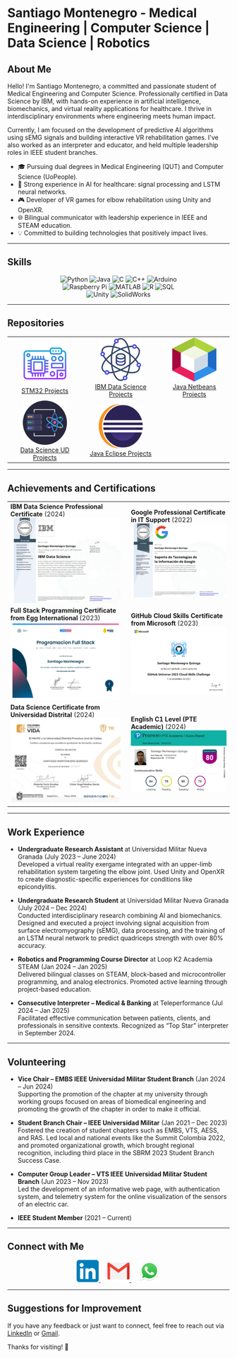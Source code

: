 # Santiago Montenegro - Medical Engineering | Computer Science | Data Science | Robotics

## About Me

Hello! I'm Santiago Montenegro, a committed and passionate student of Medical Engineering and Computer Science. Professionally certified in Data Science by IBM, with hands-on experience in artificial intelligence, biomechanics, and virtual reality applications for healthcare. I thrive in interdisciplinary environments where engineering meets human impact.

Currently, I am focused on the development of predictive AI algorithms using sEMG signals and building interactive VR rehabilitation games. I've also worked as an interpreter and educator, and held multiple leadership roles in IEEE student branches.

- 🎓 Pursuing dual degrees in Medical Engineering (QUT) and Computer Science (UoPeople).
- 🤖 Strong experience in AI for healthcare: signal processing and LSTM neural networks.
- 🎮 Developer of VR games for elbow rehabilitation using Unity and OpenXR.
- 🌐 Bilingual communicator with leadership experience in IEEE and STEAM education.
- 💡 Committed to building technologies that positively impact lives.

---

## Skills

<div align="center">
  <img src="https://img.shields.io/badge/Python-blue?logo=python&logoColor=white" alt="Python" title="Python">
  <img src="https://img.shields.io/badge/Java-orange?logo=java&logoColor=white" alt="Java" title="Java">
  <img src="https://img.shields.io/badge/C-blue?logo=c&logoColor=white" alt="C" title="C">
  <img src="https://img.shields.io/badge/C++-blue?logo=c%2B%2B&logoColor=white" alt="C++" title="C++">
  <img src="https://img.shields.io/badge/Arduino-blue?logo=arduino&logoColor=white" alt="Arduino" title="Arduino">
  <br>
  <img src="https://img.shields.io/badge/RaspberryPi-red?logo=raspberrypi&logoColor=white" alt="Raspberry Pi" title="Raspberry Pi">
  <img src="https://img.shields.io/badge/MATLAB-orange?logo=mathworks&logoColor=white" alt="MATLAB" title="MATLAB">
  <img src="https://img.shields.io/badge/R-blue?logo=r&logoColor=white" alt="R" title="R">
  <img src="https://img.shields.io/badge/SQL-blue?logo=postgresql&logoColor=white" alt="SQL" title="SQL">
  <br>
  <img src="https://img.shields.io/badge/Unity-black?logo=unity&logoColor=white" alt="Unity" title="Unity">
  <img src="https://img.shields.io/badge/SolidWorks-red?logo=solidworks&logoColor=white" alt="SolidWorks" title="SolidWorks">
</div>

---

## Repositories

<div align="center">
  <table>
    <tr>
      <td align="center">
        <a href="https://github.com/Black-Mount/STM32-Projects">
          <img src="https://github.com/Black-Mount/Varios/blob/main/stm32.png" width="100" height="100" alt="STM32 Projects Image">
          <br>STM32 Projects
        </a>
      </td>
      <td align="center">
        <a href="https://github.com/Black-Mount/IBM-DataScience">
          <img src="https://github.com/Black-Mount/Varios/blob/main/data%20ibm.png" width="100" height="100" alt="IBM Data Science Image">
          <br>IBM Data Science Projects
        </a>
      </td>
      <td align="center">
        <a href="https://github.com/Black-Mount/Java-Netbeans">
          <img src="https://github.com/Black-Mount/Varios/blob/main/NetBeans-Logo.wine.png" width="100" height="100" alt="Java Netbeans Image">
          <br>Java Netbeans Projects
        </a>
      </td>
    </tr>
    <tr>
      <td align="center">
        <a href="https://github.com/Black-Mount/Data-ScienceUD">
          <img src="https://github.com/Black-Mount/Varios/blob/main/data%20ud.png" width="100" height="100" alt="Data Science UD Image">
          <br>Data Science UD Projects
        </a>
      </td>
      <td align="center">
        <a href="https://github.com/Black-Mount/Java-Eclipse">
          <img src="https://github.com/Black-Mount/Varios/blob/main/eclipse%20logo.png" width="100" height="100" alt="Java Eclipse Image">
          <br>Java Eclipse Projects
        </a>
      </td>
    </tr>
  </table>
</div>

---

## Achievements and Certifications

<div align="center">
  <table>
    <tr>
      <td>
        <strong>IBM Data Science Professional Certificate</strong> (2024)
        <br>
        <a href="https://www.coursera.org/account/accomplishments/specialization/G2XF7F932FPL">
          <img src="https://github.com/Black-Mount/Varios/blob/main/IBM%20certificate.jpg" alt="IBM Data Science Certificate" width="250">
        </a>
      </td>
      <td>
        <strong>Google Professional Certificate in IT Support</strong> (2022)
        <br>
        <a href="https://www.coursera.org/account/accomplishments/specialization/5RJ2A2XYVHAL">
          <img src="https://github.com/Black-Mount/Varios/blob/main/IT%20certificate.jpg" alt="Google IT Support Certificate" width="250">
        </a>
      </td>
    </tr>
    <tr>
      <td>
        <strong>Full Stack Programming Certificate from Egg International</strong> (2023)
        <br>
        <a href="https://egg-csv-bulk-certificates-prod.s3.amazonaws.com/certificates/64124f32d1b81e553168b7a0-1701739163990.pdf">
          <img src="https://github.com/Black-Mount/Varios/blob/main/full%20stack%20certificate.jpg" alt="Full Stack Programming Certificate" width="250">
        </a>
      </td>
      <td>
        <strong>GitHub Cloud Skills Certificate from Microsoft</strong> (2023)
        <br>
        <a href="https://learn.microsoft.com/api/achievements/share/es-mx/SantiagoMontenegroQuiroga-6081/QD9K35LE?sharingId=AA9B2F3490F29402">
          <img src="https://github.com/Black-Mount/Varios/blob/main/github%20universe.png" alt="GitHub Cloud Skills Certificate" width="250">
        </a>
      </td>
    </tr>
    <tr>
      <td>
        <strong>Data Science Certificate from Universidad Distrital</strong> (2024)
        <br>
        <a href="https://github.com/Black-Mount/Varios/blob/main/ud%20certificate.jpg">
          <img src="https://github.com/Black-Mount/Varios/blob/main/ud%20certificate.jpg" alt="Data Science Certificate" width="250">
        </a>
      </td>
      <td>
        <strong>English C1 Level (PTE Academic)</strong> (2024)
        <br>
        <a href="https://github.com/Black-Mount/Varios/blob/main/pte%20certificate.png">
          <img src="https://github.com/Black-Mount/Varios/blob/main/pte%20certificate.png" alt="English C1 Level Certificate" width="250">
        </a>
      </td>
    </tr>
  </table>
</div>

---

## Work Experience

- **Undergraduate Research Assistant** at Universidad Militar Nueva Granada (July 2023 – June 2024)  
  Developed a virtual reality exergame integrated with an upper-limb rehabilitation system targeting the elbow joint. Used Unity and OpenXR to create diagnostic-specific experiences for conditions like epicondylitis.

- **Undergraduate Research Student** at Universidad Militar Nueva Granada (July 2024 – Dec 2024)  
  Conducted interdisciplinary research combining AI and biomechanics. Designed and executed a project involving signal acquisition from surface electromyography (sEMG), data processing, and the training of an LSTM neural network to predict quadriceps strength with over 80% accuracy.

- **Robotics and Programming Course Director** at Loop K2 Academia STEAM (Jan 2024 – Jan 2025)  
  Delivered bilingual classes on STEAM, block-based and microcontroller programming, and analog electronics. Promoted active learning through project-based education.

- **Consecutive Interpreter – Medical & Banking** at Teleperformance (Jul 2024 – Jan 2025)  
  Facilitated effective communication between patients, clients, and professionals in sensitive contexts. Recognized as “Top Star” interpreter in September 2024.

---

## Volunteering

- **Vice Chair – EMBS IEEE Universidad Militar Student Branch** (Jan 2024 – Jun 2024)  
  Supporting the promotion of the chapter at my university through working groups focused on areas of biomedical engineering and promoting the growth of the chapter in order to make it official.

- **Student Branch Chair – IEEE Universidad Militar** (Jan 2021 – Dec 2023)  
  Fostered the creation of student chapters such as EMBS, VTS, AESS, and RAS. Led local and national events like the Summit Colombia 2022, and promoted organizational growth, which brought regional recognition, including third place in the SBRM 2023 Student Branch Success Case.

- **Computer Group Leader – VTS IEEE Universidad Militar Student Branch** (Jun 2023 – Nov 2023)  
  Led the development of an informative web page, with authentication system, and telemetry system for the online visualization of the sensors of an electric car.

- **IEEE Student Member** (2021 – Current)

---

## Connect with Me

<div align="center">
  <a href="https://www.linkedin.com/in/santiago-montenegro-quiroga-609b07201">
    <img src="https://github.com/Black-Mount/Varios/blob/main/LinkedIn_icon.svg.png" width="50" height="50" alt="LinkedIn">
  </a>
  &nbsp;&nbsp;&nbsp;
  <a href="mailto:ing.montenegro@ieee.org">
    <img src="https://github.com/Black-Mount/Varios/blob/main/gmail.png" width="50" height="50" alt="Gmail">
  </a>
  &nbsp;&nbsp;&nbsp;
  <a href="https://wa.link/pio3t6">
    <img src="https://github.com/Black-Mount/Varios/blob/main/WhatsApp_icon.png" width="50" height="50" alt="WhatsApp">
  </a>
</div>

---

## Suggestions for Improvement

If you have any feedback or just want to connect, feel free to reach out via [LinkedIn](https://www.linkedin.com/in/santiago-montenegro-quiroga-609b07201) or [Gmail](mailto:ing.montenegro@ieee.org).

Thanks for visiting! 🚀
